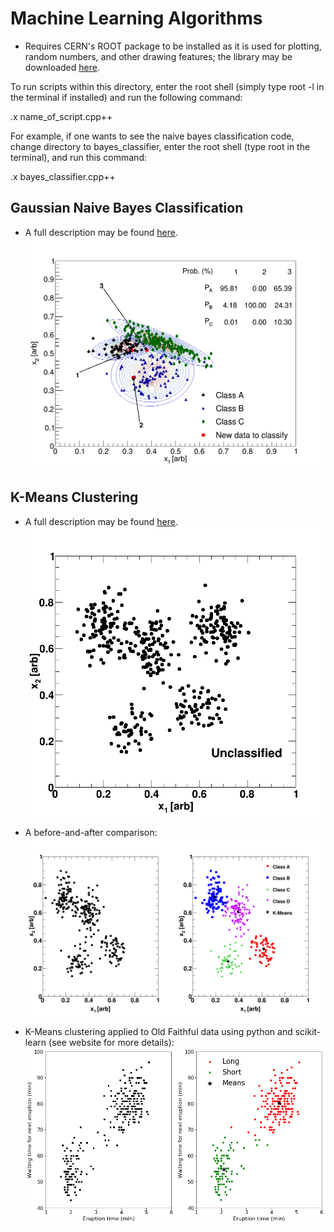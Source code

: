# Machine Learning Algorithms
* Requires CERN's ROOT package to be installed as it is used for plotting, random numbers, and other drawing features; the library may be downloaded <a href="https://root.cern.ch/download/root_v6.14.04.source.tar.gz">here</a>.

To run scripts within this directory, enter the root shell (simply type root -l in the terminal if installed) 
and run the following command:

.x name_of_script.cpp++

For example, if one wants to see the naive bayes classification code, change
directory to bayes_classifier, enter the root shell (type root in the terminal), and run this command:

.x bayes_classifier.cpp++

## Gaussian Naive Bayes Classification
* A full description may be found <a href="https://freddyox.github.io/blog/bayesian_classifier/">here</a>.
![Bayes](bayes_classifier/bayesian_example2.png)

## K-Means Clustering
* A full description may be found <a href="https://freddyox.github.io/blog/Kmeans/">here</a>.
![K](https://github.com/freddyox/freddyox.github.io/blob/master/images/kmeans/animation_loop.gif)

* A before-and-after comparison:
![K1](https://github.com/freddyox/freddyox.github.io/blob/master/images/kmeans/Kmeans_smallcanvas_success.png)

* K-Means clustering applied to Old Faithful data using python and scikit-learn (see website for more details):
![K2](https://github.com/freddyox/freddyox.github.io/blob/master/images/kmeans/old_faithful_summary.png)
